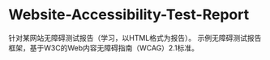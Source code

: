 # Website-Accessibility-Test-Report
  针对某网站无障碍测试报告（学习，以HTML格式为报告）。
  示例无障碍测试报告框架，基于W3C的Web内容无障碍指南（WCAG）2.1标准。
